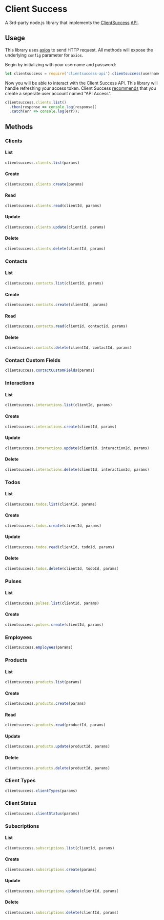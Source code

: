 # Client Success

A 3rd-party node.js library that implements the [ClientSuccess](https://www.clientsuccess.com/) [API](http://docs.clientsuccessapi.apiary.io/#reference).

## Usage

This library uses [axios](https://github.com/mzabriskie/axios) to send HTTP request.
All methods will expose the underlying `config` parameter for `axios`.

Begin by initializing with your username and password:

```javascript
let clientsuccess = require('clientsuccess-api').clientsuccess(username, password);
```

Now you will be able to interact with the Client Success API. This library will handle refreshing your access token.
Client Success [recommends](http://help.clientsuccess.com/advanced-features/does-clientsuccess-have-an-api) that you create a seperate user account named "API Access".

```javascript
clientsuccess.clients.list()
  .then(response => console.log(response))
  .catch(err => console.log(err));
```

## Methods

### Clients

#### List

```javascript
clientsuccess.clients.list(params)
```

#### Create

```javascript
clientsuccess.clients.create(params)
```

#### Read

```javascript
clientsuccess.clients.read(clientId, params)
```

#### Update

```javascript
clientsuccess.clients.update(clientId, params)
```

#### Delete

```javascript
clientsuccess.clients.delete(clientId, params)
```

### Contacts

#### List

```javascript
clientsuccess.contacts.list(clientId, params)
```

#### Create

```javascript
clientsuccess.contacts.create(clientId, params)
```

#### Read

```javascript
clientsuccess.contacts.read(clientId, contactId, params)
```

#### Delete

```javascript
clientsuccess.contacts.delete(clientId, contactId, params)
```

### Contact Custom Fields

```javascript
clientsuccess.contactCustomFields(params)
```

### Interactions

#### List

```javascript
clientsuccess.interactions.list(clientId, params)
```

#### Create

```javascript
clientsuccess.interactions.create(clientId, params)
```

#### Update

```javascript
clientsuccess.interactions.update(clientId, interactionId, params)
```

#### Delete

```javascript
clientsuccess.interactions.delete(clientId, interactionId, params)
```

### Todos

#### List

```javascript
clientsuccess.todos.list(clientId, params)
```

#### Create

```javascript
clientsuccess.todos.create(clientId, params)
```

#### Update

```javascript
clientsuccess.todos.read(clientId, todoId, params)
```

#### Delete

```javascript
clientsuccess.todos.delete(clientId, todoId, params)
```

### Pulses

#### List

```javascript
clientsuccess.pulses.list(clientId, params)
```

#### Create

```javascript
clientsuccess.pulses.create(clientId, params)
```

### Employees

```javascript
clientsuccess.employees(params)
```

### Products

#### List

```javascript
clientsuccess.products.list(params)
```

#### Create

```javascript
clientsuccess.products.create(params)
```

#### Read

```javascript
clientsuccess.products.read(productId, params)
```

#### Update

```javascript
clientsuccess.products.update(productId, params)
```

#### Delete

```javascript
clientsuccess.products.delete(productId, params)
```

### Client Types

```javascript
clientsuccess.clientTypes(params)
```

### Client Status

```javascript
clientsuccess.clientStatus(params)
```

### Subscriptions

#### List

```javascript
clientsuccess.subscriptions.list(clientId, params)
```

#### Create

```javascript
clientsuccess.subscriptions.create(params)
```

#### Update

```javascript
clientsuccess.subscriptions.update(clientId, params)
```

#### Delete

```javascript
clientsuccess.subscriptions.delete(clientId, params)
```
